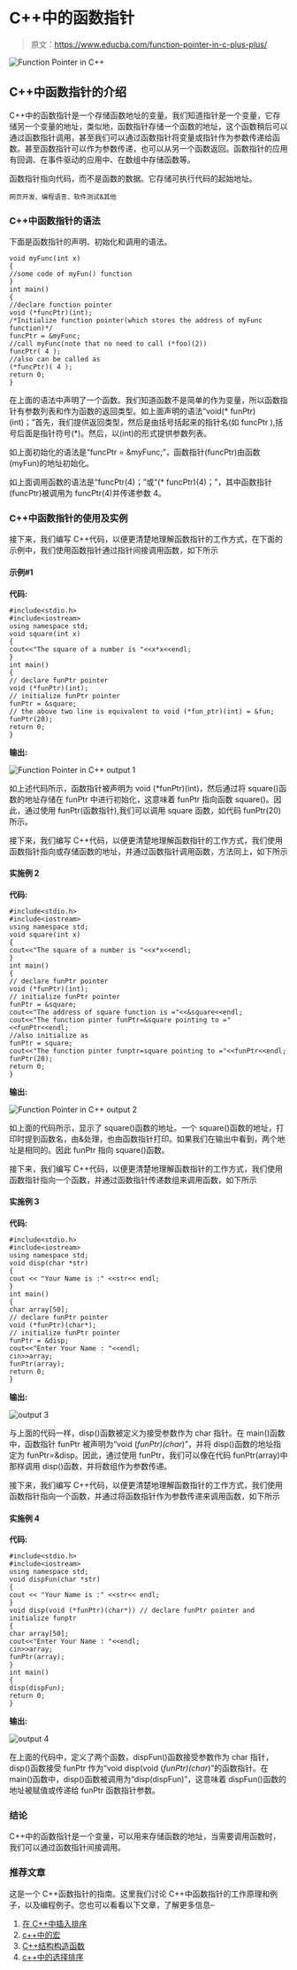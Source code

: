 # C++中的函数指针

> 原文：<https://www.educba.com/function-pointer-in-c-plus-plus/>

![Function Pointer in C++](img/642f2298cb1e1f19dcad034498a9f43e.png)



## C++中函数指针的介绍

C++中的函数指针是一个存储函数地址的变量。我们知道指针是一个变量，它存储另一个变量的地址，类似地，函数指针存储一个函数的地址，这个函数稍后可以通过函数指针调用，甚至我们可以通过函数指针将变量或指针作为参数传递给函数。甚至函数指针可以作为参数传递，也可以从另一个函数返回。函数指针的应用有回调、在事件驱动的应用中、在数组中存储函数等。

函数指针指向代码，而不是函数的数据。它存储可执行代码的起始地址。

<small>网页开发、编程语言、软件测试&其他</small>

### C++中函数指针的语法

下面是函数指针的声明、初始化和调用的语法。

```
void myFunc(int x)
{
//some code of myFun() function
}
int main()
{
//declare function pointer
void (*funcPtr)(int);
/*Initialize function pointer(which stores the address of myFunc function)*/
funcPtr = &myFunc;
//call myFunc(note that no need to call (*foo)(2))
funcPtr( 4 );
//also can be called as
(*funcPtr)( 4 );
return 0;
}
```

在上面的语法中声明了一个函数。我们知道函数不是简单的作为变量，所以函数指针有参数列表和作为函数的返回类型。如上面声明的语法“void(* funPtr)(int)；”首先，我们提供返回类型，然后是由括号括起来的指针名(如 funcPtr ),括号后面是指针符号(*)。然后，以(int)的形式提供参数列表。

如上面初始化的语法是“funcPtr = &myFunc;”，函数指针(funcPtr)由函数(myFun)的地址初始化。

如上面调用函数的语法是“funcPtr(4)；”或“(* funcPtr)(4)；”，其中函数指针(funcPtr)被调用为 funcPtr(4)并传递参数 4。

### C++中函数指针的使用及实例

接下来，我们编写 C++代码，以便更清楚地理解函数指针的工作方式，在下面的示例中，我们使用函数指针通过指针间接调用函数，如下所示

#### 示例#1

**代码:**

```
#include<stdio.h>
#include<iostream>
using namespace std;
void square(int x)
{
cout<<"The square of a number is "<<x*x<<endl;
}
int main()
{
// declare funPtr pointer
void (*funPtr)(int);
// initialize funPtr pointer
funPtr = &square;
// the above two line is equivalent to void (*fun_ptr)(int) = &fun;
funPtr(20);
return 0;
}
```

**输出:**

![Function Pointer in C++ output 1](img/9eb760e68b3d28058d587e776247a237.png)



如上述代码所示，函数指针被声明为 void (*funPtr)(int)，然后通过将 square()函数的地址存储在 funPtr 中进行初始化，这意味着 funPtr 指向函数 square()。因此，通过使用 funPtr(函数指针),我们可以调用 square 函数，如代码 funPtr(20)所示。

接下来，我们编写 C++代码，以便更清楚地理解函数指针的工作方式，我们使用函数指针指向或存储函数的地址，并通过函数指针调用函数，方法同上，如下所示

#### 实施例 2

**代码:**

```
#include<stdio.h>
#include<iostream>
using namespace std;
void square(int x)
{
cout<<"The square of a number is "<<x*x<<endl;
}
int main()
{
// declare funPtr pointer
void (*funPtr)(int);
// initialize funPtr pointer
funPtr = &square;
cout<<"The address of square function is ="<<&square<<endl;
cout<<"The function pinter funPtr=&square pointing to ="<<funPtr<<endl;
//also initialize as
funPtr = square;
cout<<"The function pinter funptr=square pointing to ="<<funPtr<<endl;
funPtr(20);
return 0;
}
```

**输出:**

![Function Pointer in C++ output 2](img/79f23f500aa00efdf8e78540770cfcdd.png)



如上面的代码所示，显示了 square()函数的地址。一个 square()函数的地址，打印时提到函数名，由&处理，也由函数指针打印。如果我们在输出中看到，两个地址是相同的。因此 funPtr 指向 square()函数。

接下来，我们编写 C++代码，以便更清楚地理解函数指针的工作方式，我们使用函数指针指向一个函数，并通过函数指针传递数组来调用函数，如下所示

#### 实施例 3

**代码:**

```
#include<stdio.h>
#include<iostream>
using namespace std;
void disp(char *str)
{
cout << "Your Name is :" <<str<< endl;
}
int main()
{
char array[50];
// declare funPtr pointer
void (*funPtr)(char*);
// initialize funPtr pointer
funPtr = &disp;
cout<<"Enter Your Name : "<<endl;
cin>>array;
funPtr(array);
return 0;
}
```

**输出:**

![output 3](img/0c6a424f823b903ad09a4c2bd72396a0.png)



与上面的代码一样，disp()函数被定义为接受参数作为 char 指针。在 main()函数中，函数指针 funPtr 被声明为“void (*funPtr)(char*)”，并将 disp()函数的地址指定为 funPtr=&disp。因此，通过使用 funPtr，我们可以像在代码 funPtr(array)中那样调用 disp()函数，并将数组作为参数传递。

接下来，我们编写 C++代码，以便更清楚地理解函数指针的工作方式，我们使用函数指针指向一个函数，并通过将函数指针作为参数传递来调用函数，如下所示

#### 实施例 4

**代码:**

```
#include<stdio.h>
#include<iostream>
using namespace std;
void dispFun(char *str)
{
cout << "Your Name is :" <<str<< endl;
}
void disp(void (*funPtr)(char*)) // declare funPtr pointer and initialize funptr
{
char array[50];
cout<<"Enter Your Name : "<<endl;
cin>>array;
funPtr(array);
}
int main()
{
disp(dispFun);
return 0;
}
```

**输出:**

![output 4](img/80c8ec18e90c718344c9689b95c03451.png)



在上面的代码中，定义了两个函数，dispFun()函数接受参数作为 char 指针，disp()函数接受 funPtr 作为“void disp(void (*funPtr)(char*)”的函数指针。在 main()函数中，disp()函数被调用为“disp(dispFun)”，这意味着 dispFun()函数的地址被赋值或传递给 funPtr 函数指针参数。

### 结论

C++中的函数指针是一个变量，可以用来存储函数的地址，当需要调用函数时，我们可以通过函数指针间接调用。

### 推荐文章

这是一个 C++函数指针的指南。这里我们讨论 C++中函数指针的工作原理和例子，以及编程例子。您也可以看看以下文章，了解更多信息–

1.  [在 C++中插入排序](https://www.educba.com/insertion-sort-in-c-plus-plus/)
2.  [c++中的宏](https://www.educba.com/macros-in-c-plus-plus/)
3.  [C++结构构造函数](https://www.educba.com/c-pluse-pluse-struct-constructor/)
4.  [c++中的选择排序](https://www.educba.com/selection-sort-in-c-plus-plus/)






